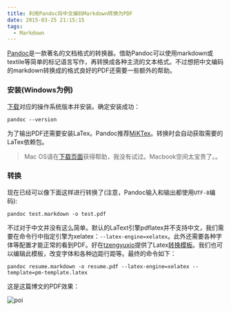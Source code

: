```yaml
---
title: 利用Pandoc将中文编码Markdown转换为PDF
date: 2015-03-25 21:15:15
tags:
  - Markdown
---
```


[Pandoc](http://johnmacfarlane.net/pandoc/)是一款著名的文档格式的转换器。借助Pandoc可以使用markdown或textile等简单的标记语言写作，再转换成各种主流的文本格式。不过想把中文编码的markdown转换成的格式良好的PDF还需要一些额外的帮助。

<!-- more -->

### 安装(Windows为例)

[下载](http://johnmacfarlane.net/pandoc/installing.html)对应的操作系统版本并安装。确定安装成功：

```
pandoc --version
```

为了输出PDF还需要安装LaTex。Pandoc推荐[MiKTex](http://miktex.org/download)。转换时会自动获取需要的LaTex依赖包。

> Mac OS请在[下载页面](http://johnmacfarlane.net/pandoc/installing.html)获得帮助，我没有试过。Macbook空间太宝贵了。。

### 转换

现在已经可以像下面这样进行转换了(注意，Pandoc输入和输出都使用`UTF-8`编码):

```
pandoc test.markdown -o test.pdf
```

不过对于中文并没有这么简单。默认的LaText引擎pdflatex并不支持中文，我们需要在命令行中指定引擎为xelatex：`--latex-engine=xelatex`。此外还需要各种字体等配置才能正常的看到PDF。好在[tzengyuxio](https://github.com/tzengyuxio)提供了Latex[转换模板](https://github.com/tzengyuxio/pages/blob/gh-pages/pandoc/pm-template.latex)。我们也可以编辑此模板，改变字体和各种边距行距等。最终的命令如下：

```
pandoc resume.markdown -o resume.pdf --latex-engine=xelatex --template=pm-template.latex
```

这是这篇博文的PDF效果：

![poi](http://ww2.sinaimg.cn/mw690/6d325a28jw1eqhs9bhtqlj20ia0h8n21.jpg "md-to-pdf")